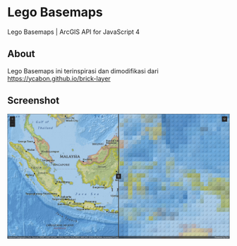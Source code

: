 # Lego Basemaps
Lego Basemaps | ArcGIS API for JavaScript 4

## About
Lego Basemaps ini terinspirasi dan dimodifikasi dari https://ycabon.github.io/brick-layer

## Screenshot
![screenshot-lego-basemaps](/images/screenshot-lego-basemaps.png)

